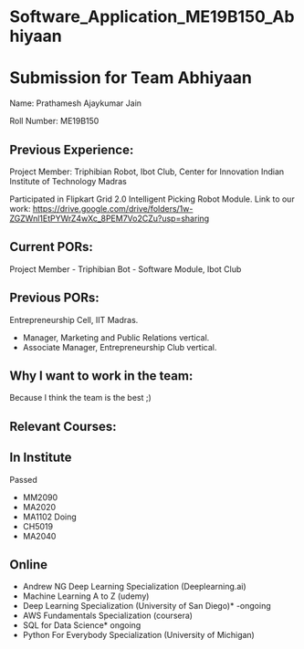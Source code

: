 # Software_Application_ME19B150_Abhiyaan
Submission for Team Abhiyaan
============================
Name:
Prathamesh Ajaykumar Jain

Roll Number:
ME19B150

Previous Experience:
-------------------
Project Member: Triphibian Robot, Ibot Club,
Center for Innovation
Indian Institute of Technology Madras

Participated in Flipkart Grid 2.0 Intelligent Picking Robot Module.
Link to our work: https://drive.google.com/drive/folders/1w-ZGZWnl1EtPYWrZ4wXc_8PEM7Vo2CZu?usp=sharing

Current PORs:
-------------
Project Member -  Triphibian Bot - Software Module, Ibot Club 

Previous PORs:
--------------
Entrepreneurship Cell, IIT Madras.
  - Manager, Marketing and Public Relations vertical.
  - Associate Manager, Entrepreneurship Club vertical.
  
Why I want to work in the team:
------------------------------
Because I think the team is the best ;)

Relevant Courses:
----------------

In Institute
------------
Passed
  - MM2090
  - MA2020
  - MA1102
Doing
  - CH5019
  - MA2040
  
Online
------
  - Andrew NG Deep Learning Specialization (Deeplearning.ai)
  - Machine Learning A to Z (udemy)
  - Deep Learning Specialization (University of San Diego)* -ongoing
  - AWS Fundamentals Specialization (coursera)
  - SQL for Data Science* ongoing
  - Python For Everybody Specialization (University of Michigan)
